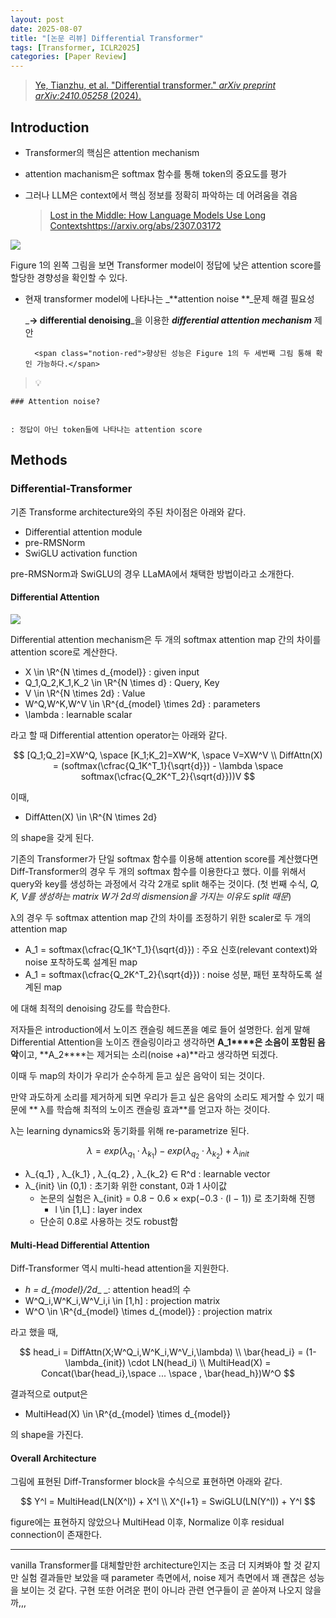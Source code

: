 ```yaml
---
layout: post
date: 2025-08-07
title: "[논문 리뷰] Differential Transformer"
tags: [Transformer, ICLR2025]
categories: [Paper Review]
---
```


> [Ye, Tianzhu, et al. "Differential transformer." ](https://arxiv.org/abs/2410.05258)[_arXiv preprint arXiv:2410.05258_](https://arxiv.org/abs/2410.05258)[ (2024).](https://arxiv.org/abs/2410.05258)



## Introduction

- Transformer의 핵심은 attention mechanism
- attention machanism은 softmax 함수를 통해 token의 중요도를 평가
- 그러나 LLM은 context에서 핵심 정보를 정확히 파악하는 데 어려움을 겪음

	> [Lost in the Middle: How Language Models Use Long Contextshttps://arxiv.org/abs/2307.03172](https://arxiv.org/abs/2307.03172)


![](https://prod-files-secure.s3.us-west-2.amazonaws.com/542b861c-36a8-4051-84e5-8804b6728dba/9083ea56-691a-4752-ae26-47f403431ac8/image.png?X-Amz-Algorithm=AWS4-HMAC-SHA256&X-Amz-Content-Sha256=UNSIGNED-PAYLOAD&X-Amz-Credential=ASIAZI2LB46637VPJ4RW%2F20251011%2Fus-west-2%2Fs3%2Faws4_request&X-Amz-Date=20251011T003553Z&X-Amz-Expires=3600&X-Amz-Security-Token=IQoJb3JpZ2luX2VjEGAaCXVzLXdlc3QtMiJGMEQCIFgtY%2Fzveu7C%2B1Wvf7QdtK0MvWoJ3aTYUgDRdYmbUkifAiBhtJrdySvyHZBJZhsrQafB0%2FoU1qhrPoT2Sm%2F%2F9P9OMiqIBAj5%2F%2F%2F%2F%2F%2F%2F%2F%2F%2F8BEAAaDDYzNzQyMzE4MzgwNSIMLF2eDc1yiQ8gaUbHKtwDghvwFYEK7GVurR0AzXZyjSDmRbxw%2F6pcP%2B34RwGY02bTu810oJjUn7HKASl5Sd5CRYbUov2Tukf82pKEGKTs4NQkY4qhtdXasBdSjvX0lWuAOceRMWuXd4XHydqDnsS%2BlRDA%2BKZ09aw58rIjG%2FLDDJCp59EOe75zGCh3SAlmEexlxKEEmEkc4k8TMwNOLrc0vd2%2Fc5yk1zV21EoEEZ9wUn7Hzmw0yC82qrTkgN8LYQkEZhYt4Pexc0oHv5jXtGenERlKNKqLIVMW%2BfeUqbfxLvqGvnMnrV7j2gqHqRR6ZKb5cig9WB8ve9CfYIWU4xdi0%2FbbdqryeoxS%2BAWHc0Jdp5vRRSQGsOz1gsvr0m%2Bof38oIFV%2BvwQGLcwkxg0O9KkHcNW4KjTc9BGcGRu97K12uemUJ3pjsr38aY2Z7qc0Y174gkt1bTxECBLli12zxckzbiQUsRjD1YH61%2FPlCDhgUCQf6Ygnrp2YU8XGXr9t%2BFcmDnGaRo0V4Qt050KvIZJLv6qtV4%2FXjGUJ1PtzoTH8EbkC7kdKNDZwFfE08Yot9kXVwQuU%2FB%2FzeQWeuiZ5BXfX%2Fg%2FPSqqBFcZxoO%2FNAX91lXnfcvR2G%2FcS31eHj7UIXIPwZLKF67KBj0D0Sqkw0sGmxwY6pgHLFej0PzUfwfVAJCubAn9lehn3xJumH1cJJEoDexmfG%2BMvlRRF2Tkupc2uRToqhWczjt4DKk8lcWTH9cQDdH9xipCzUUnBVx9ZFDVAVryKkchNTioFRXaJ5Q04YsDKsn7XAg4N0FvDLlhtV7WELrLLE1ySeboys51hjf0adqnqOmzzo0rmDL2DxECcX92OB7YdU8ilLK72DHgFXI38qeOMZf%2F1LZgh&X-Amz-Signature=9eca0a7580bb0e896f08b2a11439429749b4ea8d31b1ae96f0ee0ea1839cd495&X-Amz-SignedHeaders=host&x-amz-checksum-mode=ENABLED&x-id=GetObject)


Figure 1의 왼쪽 그림을 보면 Transformer model이 정답에 낮은 attention score를 할당한 경향성을 확인할 수 있다.

- 현재 transformer model에 나타나는 _**attention noise **_문제 해결 필요성

	_**→ differential denoising**_을 이용한 _**differential attention mechanism**_ 제안


		<span class="notion-red">향상된 성능은 Figure 1의 두 세번째 그림 통해 확인 가능하다.</span>


> 💡 


	### Attention noise?


	: 정답이 아닌 token들에 나타나는 attention score



## Methods



### Differential-Transformer


기존 Transforme architecture와의 주된 차이점은 아래와 같다.

- Differential attention module
- pre-RMSNorm
- SwiGLU activation function

pre-RMSNorm과 SwiGLU의 경우 LLaMA에서 채택한 방법이라고 소개한다.



#### Differential Attention


![](https://prod-files-secure.s3.us-west-2.amazonaws.com/542b861c-36a8-4051-84e5-8804b6728dba/116d70b2-1963-4810-9167-f4c7d8a06e8f/image.png?X-Amz-Algorithm=AWS4-HMAC-SHA256&X-Amz-Content-Sha256=UNSIGNED-PAYLOAD&X-Amz-Credential=ASIAZI2LB46637VPJ4RW%2F20251011%2Fus-west-2%2Fs3%2Faws4_request&X-Amz-Date=20251011T003553Z&X-Amz-Expires=3600&X-Amz-Security-Token=IQoJb3JpZ2luX2VjEGAaCXVzLXdlc3QtMiJGMEQCIFgtY%2Fzveu7C%2B1Wvf7QdtK0MvWoJ3aTYUgDRdYmbUkifAiBhtJrdySvyHZBJZhsrQafB0%2FoU1qhrPoT2Sm%2F%2F9P9OMiqIBAj5%2F%2F%2F%2F%2F%2F%2F%2F%2F%2F8BEAAaDDYzNzQyMzE4MzgwNSIMLF2eDc1yiQ8gaUbHKtwDghvwFYEK7GVurR0AzXZyjSDmRbxw%2F6pcP%2B34RwGY02bTu810oJjUn7HKASl5Sd5CRYbUov2Tukf82pKEGKTs4NQkY4qhtdXasBdSjvX0lWuAOceRMWuXd4XHydqDnsS%2BlRDA%2BKZ09aw58rIjG%2FLDDJCp59EOe75zGCh3SAlmEexlxKEEmEkc4k8TMwNOLrc0vd2%2Fc5yk1zV21EoEEZ9wUn7Hzmw0yC82qrTkgN8LYQkEZhYt4Pexc0oHv5jXtGenERlKNKqLIVMW%2BfeUqbfxLvqGvnMnrV7j2gqHqRR6ZKb5cig9WB8ve9CfYIWU4xdi0%2FbbdqryeoxS%2BAWHc0Jdp5vRRSQGsOz1gsvr0m%2Bof38oIFV%2BvwQGLcwkxg0O9KkHcNW4KjTc9BGcGRu97K12uemUJ3pjsr38aY2Z7qc0Y174gkt1bTxECBLli12zxckzbiQUsRjD1YH61%2FPlCDhgUCQf6Ygnrp2YU8XGXr9t%2BFcmDnGaRo0V4Qt050KvIZJLv6qtV4%2FXjGUJ1PtzoTH8EbkC7kdKNDZwFfE08Yot9kXVwQuU%2FB%2FzeQWeuiZ5BXfX%2Fg%2FPSqqBFcZxoO%2FNAX91lXnfcvR2G%2FcS31eHj7UIXIPwZLKF67KBj0D0Sqkw0sGmxwY6pgHLFej0PzUfwfVAJCubAn9lehn3xJumH1cJJEoDexmfG%2BMvlRRF2Tkupc2uRToqhWczjt4DKk8lcWTH9cQDdH9xipCzUUnBVx9ZFDVAVryKkchNTioFRXaJ5Q04YsDKsn7XAg4N0FvDLlhtV7WELrLLE1ySeboys51hjf0adqnqOmzzo0rmDL2DxECcX92OB7YdU8ilLK72DHgFXI38qeOMZf%2F1LZgh&X-Amz-Signature=b918cc08e4882a213b6f1009532099867f0de1a02d86bf926f193c64cc20ecb8&X-Amz-SignedHeaders=host&x-amz-checksum-mode=ENABLED&x-id=GetObject)


Differential attention mechanism은 두 개의 softmax attention map 간의 차이를 attention score로 계산한다.

- X \in \R^{N \times d\_{model}} : given input
- Q\_1,Q\_2,K\_1,K\_2 \in \R^{N \times d} : Query, Key
- V \in \R^{N \times 2d} : Value
- W^Q,W^K,W^V \in \R^{d\_{model} \times 2d} : parameters
- \lambda : learnable scalar

라고 할 때 Differential attention operator는 아래와 같다.


$$
[Q_1;Q_2]=XW^Q, \space [K_1;K_2]=XW^K, \space V=XW^V \\
DiffAttn(X) = (softmax(\cfrac{Q_1K^T_1}{\sqrt{d}}) - \lambda \space softmax(\cfrac{Q_2K^T_2}{\sqrt{d}}))V
$$


이때,

- DiffAtten(X) \in \R^{N \times 2d}

의 shape을 갖게 된다.


기존의 Transformer가 단일 softmax 함수를 이용해 attention score를 계산했다면 Diff-Transformer의 경우 두 개의 softmax 함수를 이용한다고 했다. 이를 위해서 query와 key를 생성하는 과정에서 각각 2개로 split 해주는 것이다. <span class="notion-red">(첫 번째 수식, </span><span class="notion-red">_Q, K, V를 생성하는 matrix W가 2d의 dismension을 가지는 이유도 split 때문_</span><span class="notion-red">)</span>


 λ의 경우 두 softmax attention map 간의 차이를 조정하기 위한 scaler로 두 개의 attention map

- A\_1 = softmax(\cfrac{Q\_1K^T\_1}{\sqrt{d}}) : 주요 신호(relevant context)와 noise 포착하도록 설계된 map
- A\_1 = softmax(\cfrac{Q\_2K^T\_2}{\sqrt{d}}) : noise 성분, 패턴 포착하도록 설계된 map 

에 대해 최적의 denoising 강도를 학습한다.


저자들은 introduction에서 노이즈 캔슬링 헤드폰을 예로 들어 설명한다. 쉽게 말해 Differential Attention을 노이즈 캔슬링이라고 생각하면 **A\_1****은 소음이 포함된 음악**이고, **A\_2****는 제거되는 소리(noise +a)**라고 생각하면 되겠다. 


이때 두 map의 차이가 우리가 순수하게 듣고 싶은 음악이 되는 것이다. 


만약 과도하게 소리를 제거하게 되면 우리가 듣고 싶은 음악의 소리도 제거할 수 있기 때문에 ** λ를 학습해 최적의 노이즈 캔슬링 효과**를 얻고자 하는 것이다.


λ는 learning dynamics와 동기화를 위해 re-parametrize 된다.


$$
\lambda = exp(\lambda_{q_1} \cdot \lambda_{k_1}) - exp(\lambda_{q_2} \cdot \lambda_{k_2}) + \lambda_{init}
$$

- λ\_{q\_1} , λ\_{k\_1} , λ\_{q\_2} , λ\_{k\_2} ∈ R^d : learnable vector
- λ\_{init} \in (0,1) : 초기화 위한 constant, 0과 1 사이값
	- 논문의 실험은 λ\_{init} = 0.8 − 0.6 × exp(−0.3 · (l − 1)) 로 초기화해 진행
		- l \in [1,L] : layer index
	- 단순히 0.8로 사용하는 것도 robust함


#### **Multi-Head Differential Attention**


Diff-Transformer 역시 multi-head attention을 지원한다.

- _h = d\_{model}/2d__ _: attention head의 수
- W^Q\_i,W^K\_i,W^V\_i,i \in [1,h] : projection matrix
- W^O \in \R^{d\_{model} \times d\_{model}} : projection matrix

라고 했을 때,


$$
head_i = DiffAttn(X;W^Q_i,W^K_i,W^V_i,\lambda) \\
\bar{head_i} = (1-\lambda_{init}) \cdot LN(head_i) \\
MultiHead(X) = Concat(\bar{head_i},\space ... \space , \bar{head_h})W^O
$$


결과적으로 output은

- MultiHead(X) \in \R^{d\_{model} \times d\_{model}}

의 shape을 가진다.



#### Overall Architecture


그림에 표현된 Diff-Transformer block을 수식으로 표현하면 아래와 같다.


$$
Y^l = MultiHead(LN(X^l)) + X^l \\
X^{l+1} = SwiGLU(LN(Y^l)) + Y^l
$$


figure에는 표현하지 않았으나 MultiHead 이후, Normalize 이후 residual connection이 존재한다.


---


vanilla Transformer를 대체할만한 architecture인지는 조금 더 지켜봐야 할 것 같지만 실험 결과들만 보았을 때 parameter 측면에서, noise 제거 측면에서 꽤 괜찮은 성능을 보이는 것 같다. 구현 또한 어려운 편이 아니라 관련 연구들이 곧 쏟아져 나오지 않을까,,,

